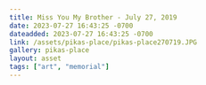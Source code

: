 ```yaml
---
title: Miss You My Brother - July 27, 2019
date: 2023-07-27 16:43:25 -0700
dateadded: 2023-07-27 16:43:25 -0700
link: /assets/pikas-place/pikas-place270719.JPG
gallery: pikas-place
layout: asset
tags: ["art", "memorial"]
--- 
```

